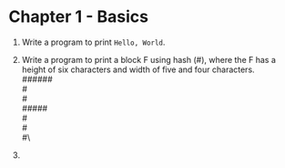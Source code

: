 # Chapter 1 - Basics

1. Write a program to print `Hello, World`.

2. Write a program to print a block F using hash (#), where the F has a height of six characters and width of five and four characters.\
######\
#\
#\
#####\
#\
#\
#\

3.